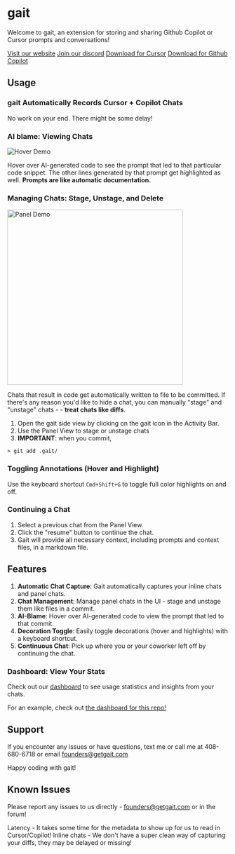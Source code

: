 # gait

Welcome to gait, an extension for storing and sharing Github Copilot or Cursor prompts and conversations!

[Visit our website](https://getgait.com)
[Join our discord](https://discord.gg/yKvt3mWyM4)
[Download for Cursor](cursor:extension/gait.gait)
[Download for Github Copilot](vscode:extension/gait.gait)

## Usage

### gait Automatically Records Cursor + Copilot Chats

No work on your end. There might be some delay! 

### AI blame: Viewing Chats

![Hover Demo](https://i.postimg.cc/HWFHbw9X/hoverdemo3.gif)

Hover over AI-generated code to see the prompt that led to that particular code snippet. 
The other lines generated by that prompt get highlighted as well. **Prompts are like automatic documentation.** 

### Managing Chats: Stage, Unstage, and Delete 
<img src="https://i.postimg.cc/xTHQ5X67/paneldemo.gif" alt="Panel Demo" width="400"/>

Chats that result in code get automatically written to file to be committed. If there's any reason you'd like to hide a chat, you can manually "stage" and "unstage" chats -  - **treat chats like diffs**.
1. Open the gait side view by clicking on the gait icon in the Activity Bar.
2. Use the Panel View to stage or unstage chats
3. **IMPORTANT**: when you commit, 

```
> git add .gait/
```


### Toggling Annotations (Hover and Highlight)

Use the keyboard shortcut `Cmd+Shift+G` to toggle full color highlights on and off.

### Continuing a Chat

1. Select a previous chat from the Panel View.
2. Click the "resume" button to continue the chat.
3. Gait will provide all necessary context, including prompts and context files, in a markdown file.


## Features

1. **Automatic Chat Capture**: Gait automatically captures your inline chats and panel chats.
2. **Chat Management**: Manage panel chats in the UI - stage and unstage them like files in a commit.
3. **AI-Blame**: Hover over AI-generated code to view the prompt that led to that commit.
4. **Decoration Toggle**: Easily toggle decorations (hover and highlights) with a keyboard shortcut.
5. **Continuous Chat**: Pick up where you or your coworker left off by continuing the chat.

### Dashboard: View Your Stats

Check out our [dashboard](https://getgait.com/auth) to see usage statistics and insights from your chats.

For an example, check out [the dashboard for this repo!](https://getgait.com/stats/f8f91b89e0)

## Support

If you encounter any issues or have questions, text me or call me at 408-680-6718 or email founders@getgait.com

Happy coding with gait!

## Known Issues

Please report any issues to us directly - founders@getgait.com or in the forum!

Latency - It takes some time for the metadata to show up for us to read in Cursor/Copilot!
Inline chats - We don't have a super clean way of capturing your diffs, they may be delayed or missing!
